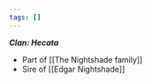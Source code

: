```yaml
---
tags: []
---
```

***Clan: Hecata***

* Part of [[The Nightshade family]]
* Sire of [[Edgar Nightshade]]